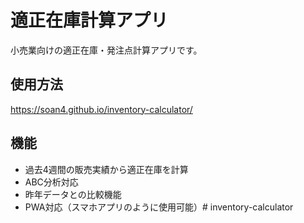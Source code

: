 # 適正在庫計算アプリ

小売業向けの適正在庫・発注点計算アプリです。

## 使用方法
https://soan4.github.io/inventory-calculator/

## 機能
- 過去4週間の販売実績から適正在庫を計算
- ABC分析対応
- 昨年データとの比較機能
- PWA対応（スマホアプリのように使用可能）# inventory-calculator
